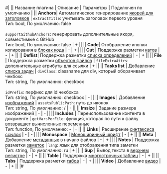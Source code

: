 #|
|| Название плагина | Описание | Параметры | Подключен по умолчанию |
|| **Anchors**| Автоматическое генерирование [якорей для заголовков](../syntax/base.md#headers) | `extractTitle`: учитывать заголовок первого уровня</br> Тип: bool, По умолчанию: false </br></br>`supportGithubAnchors`: генерировать дополнительные якоря, совместимые с GitHub</br> Тип: bool, По умолчанию: false | + ||
|| **Code**| Отображение кнопки копирования в [блоках кода](../syntax/code.md#block) | - | + ||
|| **Cut** | Поддержка разметки [катов](../syntax/cuts-tabs-radio.md#cuts) | - | + ||
|| **Deflist**| Поддержка разметки [списка определений](../syntax/lists.md#terms) | - | + ||
|| **File** | Поддержка разметки [объектов файлов](../syntax/links.md#files) | `fileExtraAttrs`: дополнительные атрибуты для ссылки | + ||
|| **Tasks list** | Добавление [списка задач](../syntax/additional.md#tasks-list) | `divClass`: classname для div, который оборачивает чекбокс</br> Тип: string, По умолчанию: checkbox </br></br> `idPrefix`: перфикс для id чекбокса</br> Тип: string, По умолчанию: checkbox | - ||
|| **Images** | Добавление [изображений](../syntax/media.md#images) | `assetsPublicPath`: путь до иконок</br> Тип: string, По умолчанию: / | - ||
|| **Imsize** | Задание размера изображений | - | - ||
|| **Includes** | Переиспользование контента в документе | `getVarsPerFile`: функция, которая по пути к файлу возвращает вычисленные переменные</br> Тип: function, По умолчанию: -  | - ||
|| **Links** | Расширение [синтаксиса ссылок](../syntax/links.md) | - | - ||
|| **Monospace** | [Моноширинный шрифт](../syntax/base.md) | - | + ||
|| **Meta** | Добавление [метаданных](../syntax/meta.md#meta) в начало файлов | - | + ||
|| **Notes** | Поддержка разметки [заметок](../syntax/notes.md) | `lang`: язык для отображения типа заметки</br> Тип: string, По умолчанию: ru | + ||
|| **Sup** | Вывод текста в [верхнем регистре](../syntax/base.md#line) | - | + ||
|| **Table** | Поддержка [многострочных таблиц](../syntax/tables/multiline.md) | - | + ||
|| **Tabs** | Поддержка разметки [табов](../syntax/cuts-tabs-radio.md#tabs) | - | + ||
|| **Video** | Добавление [видео](../syntax/media.md#video) | - | + ||
|#